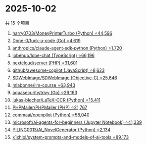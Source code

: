 # 2025-10-02

共 15 个项目

<!-- BEGIN GITHUB -->
<!-- 最后更新时间 2025-10-02 02:13:17 +0800 -->
1. [harry0703/MoneyPrinterTurbo (Python) ⭐44,596](https://github.com/harry0703/MoneyPrinterTurbo)
1. [Done-0/fuck-u-code (Go) ⭐4,619](https://github.com/Done-0/fuck-u-code)
1. [anthropics/claude-agent-sdk-python (Python) ⭐1,720](https://github.com/anthropics/claude-agent-sdk-python)
1. [lobehub/lobe-chat (TypeScript) ⭐66,196](https://github.com/lobehub/lobe-chat)
1. [nextcloud/server (PHP) ⭐31,601](https://github.com/nextcloud/server)
1. [github/awesome-copilot (JavaScript) ⭐8,623](https://github.com/github/awesome-copilot)
1. [SDWebImage/SDWebImage (Objective-C) ⭐25,646](https://github.com/SDWebImage/SDWebImage)
1. [mlabonne/llm-course ⭐63,943](https://github.com/mlabonne/llm-course)
1. [aquasecurity/trivy (Go) ⭐29,163](https://github.com/aquasecurity/trivy)
1. [lukas-blecher/LaTeX-OCR (Python) ⭐15,411](https://github.com/lukas-blecher/LaTeX-OCR)
1. [PHPMailer/PHPMailer (PHP) ⭐21,767](https://github.com/PHPMailer/PHPMailer)
1. [commaai/openpilot (Python) ⭐58,040](https://github.com/commaai/openpilot)
1. [microsoft/ai-agents-for-beginners (Jupyter Notebook) ⭐41,339](https://github.com/microsoft/ai-agents-for-beginners)
1. [YILING0013/AI_NovelGenerator (Python) ⭐2,134](https://github.com/YILING0013/AI_NovelGenerator)
1. [x1xhlol/system-prompts-and-models-of-ai-tools ⭐89,173](https://github.com/x1xhlol/system-prompts-and-models-of-ai-tools)
<!-- END GITHUB -->